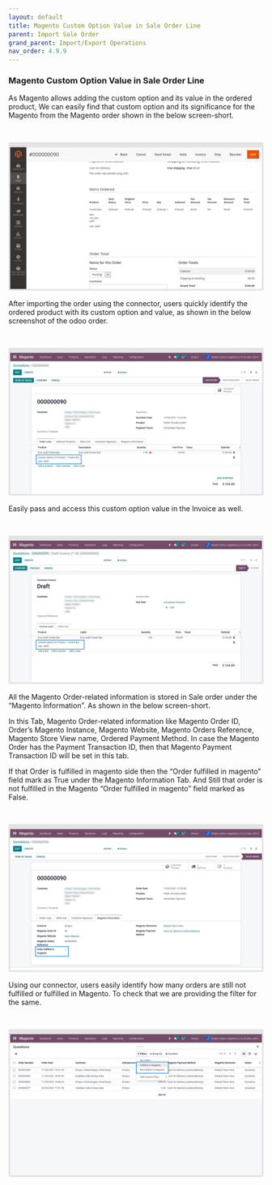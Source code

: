 ```yaml
---
layout: default
title: Magento Custom Option Value in Sale Order Line
parent: Import Sale Order
grand_parent: Import/Export Operations
nav_order: 4.9.9
---
```


### Magento Custom Option Value in Sale Order Line



As Magento allows adding the custom option and its value in the ordered product, We can easily find that custom option and its significance for the Magento from the Magento order shown in the below screen-short.


 


![](./images/4-9-9-1.png)


After importing the order using the connector, users quickly identify the ordered product with its custom option and value, as shown in the below screenshot of the odoo order.


 


![](./images/4-9-9-2.png)


Easily pass and access this custom option value in the Invoice as well.


 


![](./images/4-9-9-3.png)


All the Magento Order-related information is stored in Sale order under the “Magento Information”. As shown in the below screen-short.


In this Tab, Magento Order-related information like Magento Order ID, Order’s Magento Instance, Magento Website, Magento Orders Reference, Magento Store View name, Ordered Payment Method. In case the Magento Order has the Payment Transaction ID, then that Magento Payment Transaction ID will be set in this tab.


If that Order is fulfilled in magento side then the “Order fulfilled in magento” field mark as True under the Magento Information Tab. And Still that order is not fulfilled in the Magento “Order fulfilled in magento” field marked as False.


 


![](./images/4-9-9-4.png)


Using our connector, users easily identify how many orders are still not fulfilled or fulfilled in Magento. To check that we are providing the filter for the same.


 


![](./images/4-9-9-5.png)



